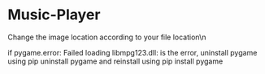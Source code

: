 # Music-Player
Change the image location according to your file location\n

if pygame.error: Failed loading libmpg123.dll: is the error, uninstall pygame using pip uninstall pygame and reinstall using pip install pygame
